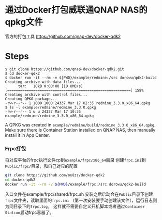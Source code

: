通过Docker打包威联通QNAP NAS的qpkg文件
============================================
官方的打包工具
https://github.com/qnap-dev/docker-qdk2

Steps
=========================
```
$ git clone https://github.com/qnap-dev/docker-qdk2.git
$ cd docker-qdk2
$ docker run -it --rm -v ${PWD}/example/redmine:/src dorowu/qdk2-build
Creating archive with data files...
      tar:   10kB 0:00:00 [18.8MB/s] [=========================================================] 158%            
Creating archive with control files...
Creating QPKG package...
-rw-r--r-- 1 1000 1000 24337 Mar 17 02:35 redmine_3.3.0_x86_64.qpkg
$ ls -l example/redmine/redmine_3.3.0.qpkg 
-rw-r--r-- 1 u u 24337 Mar 17 10:35 example/redmine/redmine_3.3.0_x86_64.qpkg
```

A QPKG was created in `example/redmine/build/redmine_3.3.0_x86_64.qpkg`. Make sure there is Container Station installed on QNAP NAS, then manually install it in App Center.

### Frpc打包

将对应平台的frpc执行文件cp到`example/frpc/x86_64`目录
创建`frpc.ini`到`Public/frpc/`目录，和自己对应的配置

```bash
git clone https://github.com/ou8zz/docker-qdk2
cd docker-qdk2
docker run -it --rm -v ${PWD}/example/frpc:/src dorowu/qdk2-build

```

入口文件在example/frpc/shared/frpc.sh
安装之后启动会在`Public`目录下创建`frpc`文件夹，读取里面的`frpc.ini` （第一次安装要手动创建该文件），运行日志则为同目录下的`frpc.log`。
这样就不需要自定义开机脚本或者通过`Container Station`启动frpc容器了。